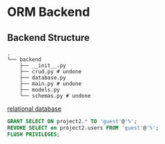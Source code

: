 # ORM Backend
## Backend Structure
```
.
└── backend
    ├── __init__.py
    ├── crud.py # undone
    ├── database.py
    ├── main.py # undone
    ├── models.py
    └── schemas.py # undone
```
[relational database](https://fastapi.tiangolo.com/tutorial/sql-databases/#__tabbed_2_1)

```sql
GRANT SELECT ON project2.* TO 'guest'@'%';
REVOKE SELECT on project2.users FROM 'guest'@'%';
FLUSH PRIVILEGES;
```